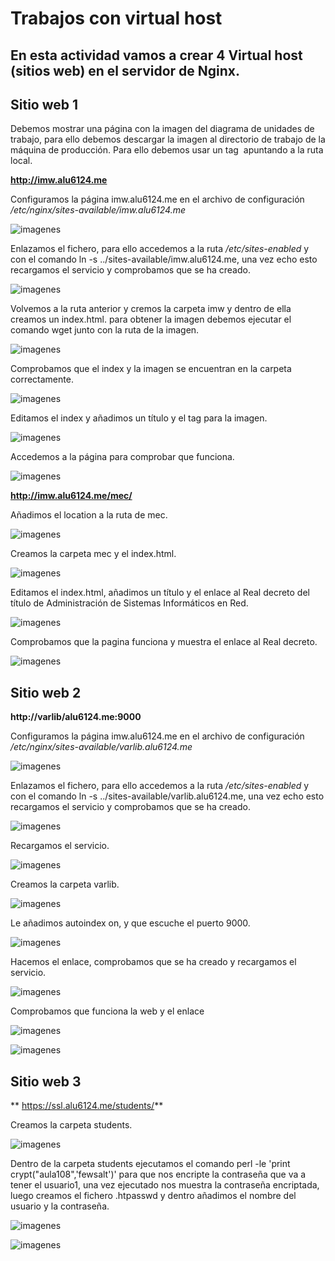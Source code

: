 # **Trabajos con virtual host**

## En esta actividad vamos a crear 4 Virtual host (sitios web) en el servidor de **Nginx**.

## Sitio web 1

Debemos mostrar una página con la imagen del diagrama de unidades de trabajo, para ello debemos descargar la imagen al directorio de trabajo de la máquina de producción.
Para ello debemos usar un tag <img> apuntando a la ruta local.

**http://imw.alu6124.me**

Configuramos la página imw.alu6124.me en el archivo de configuración */etc/nginx/sites-available/imw.alu6124.me*

![imagenes](imagenes/1.PNG)

Enlazamos el fichero, para ello accedemos a la ruta */etc/sites-enabled* y con el comando ln -s ../sites-available/imw.alu6124.me, una vez echo esto recargamos el servicio y comprobamos que se ha creado.

![imagenes](imagenes/2.PNG)

Volvemos a la ruta anterior y cremos la carpeta imw y dentro de ella creamos un index.html.
para obtener la imagen debemos ejecutar el comando wget junto con la ruta de la imagen.

![imagenes](imagenes/3.PNG)

Comprobamos que el index y la imagen se encuentran en la carpeta correctamente.

![imagenes](imagenes/4.PNG)

Editamos el index y añadimos un título y el tag para la imagen.

![imagenes](imagenes/5.PNG)

Accedemos a la página para comprobar que funciona.

![imagenes](imagenes/6.PNG)

**http://imw.alu6124.me/mec/**

Añadimos el location a la ruta de mec.

![imagenes](imagenes/1.PNG)

Creamos la carpeta mec y el index.html.

![imagenes](imagenes/7.PNG)

Editamos el index.html, añadimos un título y el enlace al Real decreto del título de Administración de Sistemas Informáticos en Red.

![imagenes](imagenes/8.PNG)

Comprobamos que la pagina funciona y muestra el enlace al Real decreto.

![imagenes](imagenes/9.PNG)


## Sitio web 2

**http://varlib/alu6124.me:9000**

Configuramos la página imw.alu6124.me en el archivo de configuración */etc/nginx/sites-available/varlib.alu6124.me*

![imagenes](imagenes/11.PNG)

Enlazamos el fichero, para ello accedemos a la ruta */etc/sites-enabled* y con el comando ln -s ../sites-available/varlib.alu6124.me, una vez echo esto recargamos el servicio y comprobamos que se ha creado.

![imagenes](imagenes/12.PNG)


Recargamos el servicio.

![imagenes](imagenes/13.PNG)

Creamos la carpeta varlib.

![imagenes](imagenes/14.PNG)

Le añadimos autoindex on, y que escuche el puerto 9000.

![imagenes](imagenes/15.PNG)

Hacemos el enlace, comprobamos que se ha creado y recargamos el servicio.

![imagenes](imagenes/16.PNG)

Comprobamos que funciona la web y el enlace

![imagenes](imagenes/17.PNG)

![imagenes](imagenes/18.PNG)

## Sitio web 3

** https://ssl.alu6124.me/students/**

Creamos la carpeta students.

![imagenes](imagenes/21.PNG)

Dentro de la carpeta students ejecutamos el comando perl -le 'print crypt("aula108",'fewsalt')' para que nos encripte la contraseña que va a tener el usuario1, una vez ejecutado nos muestra la contraseña encriptada, luego creamos el fichero .htpasswd y dentro añadimos el nombre del usuario y la contraseña.

![imagenes](imagenes/22.PNG)

![imagenes](imagenes/23.PNG)
